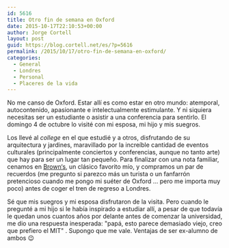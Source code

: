 ```yaml
---
id: 5616
title: Otro fin de semana en Oxford
date: 2015-10-17T22:10:53+00:00
author: Jorge Cortell
layout: post
guid: https://blog.cortell.net/es/?p=5616
permalink: /2015/10/17/otro-fin-de-semana-en-oxford/
categories:
  - General
  - Londres
  - Personal
  - Placeres de la vida
---
```

No me canso de Oxford. Estar allí es como estar en otro mundo: atemporal, autocontenido, apasionante e intelectualmente estimulante. Y ni siquiera necesitas ser un estudiante o asistir a una conferencia para sentirlo. El domingo 4 de octubre lo visité con mi esposa, mi hijo y mis suegros.

Los llevé al _college_ en el que estudié y a otros, disfrutando de su arquitectura y jardines, maravillado por la increíble cantidad de eventos culturales (principalmente conciertos y conferencias, aunque no tanto arte) que hay para ser un lugar tan pequeño. Para finalizar con una nota familiar, cenamos en <a href="https://www.browns-restaurants.co.uk/restaurants/southeast/oxford" target="_blank">Brown‘s</a>, un clásico favorito mío, y compramos un par de recuerdos (me pregunto si parezco más un turista o un fanfarrón pretencioso cuando me pongo mi suéter de Oxford ... pero me importa muy poco) antes de coger el tren de regreso a Londres.

Sé que mis suegros y mi esposa disfrutaron de la visita. Pero cuando le pregunté a mi hijo si le había inspirado a estudiar allí, a pesar de que todavía le quedan unos cuantos años por delante antes de comenzar la universidad, me dio una respuesta inesperada: "papá, esto parece demasiado viejo, creo que prefiero el MIT" . Supongo que me vale. Ventajas de ser ex-alumno de ambos 😉
